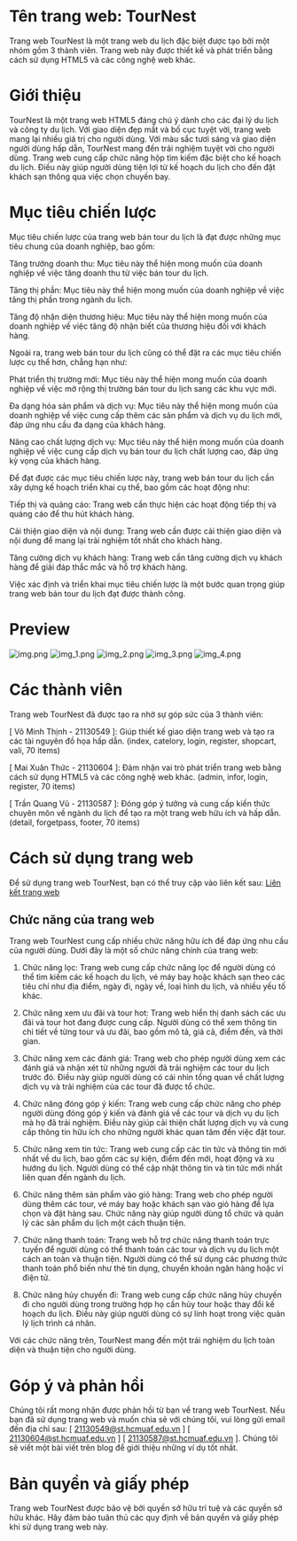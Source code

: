 # Tên trang web: TourNest

Trang web TourNest là một trang web du lịch đặc biệt được tạo bởi một nhóm gồm 3 thành viên. Trang web này được thiết kế
và phát triển bằng cách sử dụng HTML5 và các công nghệ web khác.

# Giới thiệu

TourNest là một trang web HTML5 đáng chú ý dành cho các đại lý du lịch và công ty du lịch. Với giao diện đẹp mắt và
bố cục tuyệt vời, trang web mang lại nhiều giá trị cho người dùng. Với màu sắc tươi sáng và giao diện người dùng hấp
dẫn, TourNest mang đến trải nghiệm tuyệt vời cho người dùng. Trang web cung cấp chức năng hộp tìm kiếm đặc biệt cho kế
hoạch du lịch. Điều này giúp người dùng tiện lợi từ kế hoạch du lịch cho đến đặt
khách sạn thông qua việc chọn chuyến bay.

# Mục tiêu chiến lược

Mục tiêu chiến lược của trang web bán tour du lịch là đạt được những mục tiêu chung của doanh nghiệp, bao gồm:

Tăng trưởng doanh thu: Mục tiêu này thể hiện mong muốn của doanh nghiệp về việc tăng doanh thu từ việc bán tour du lịch.

Tăng thị phần: Mục tiêu này thể hiện mong muốn của doanh nghiệp về việc tăng thị phần trong ngành du lịch.

Tăng độ nhận diện thương hiệu: Mục tiêu này thể hiện mong muốn của doanh nghiệp về việc tăng độ nhận biết của thương hiệu đối với khách hàng.

Ngoài ra, trang web bán tour du lịch cũng có thể đặt ra các mục tiêu chiến lược cụ thể hơn, chẳng hạn như:

Phát triển thị trường mới: Mục tiêu này thể hiện mong muốn của doanh nghiệp về việc mở rộng thị trường bán tour du lịch sang các khu vực mới.

Đa dạng hóa sản phẩm và dịch vụ: Mục tiêu này thể hiện mong muốn của doanh nghiệp về việc cung cấp thêm các sản phẩm và dịch vụ du lịch mới, đáp ứng nhu cầu đa dạng của khách hàng.

Nâng cao chất lượng dịch vụ: Mục tiêu này thể hiện mong muốn của doanh nghiệp về việc cung cấp dịch vụ bán tour du lịch chất lượng cao, đáp ứng kỳ vọng của khách hàng.

Để đạt được các mục tiêu chiến lược này, trang web bán tour du lịch cần xây dựng kế hoạch triển khai cụ thể, bao gồm các hoạt động như:

Tiếp thị và quảng cáo: Trang web cần thực hiện các hoạt động tiếp thị và quảng cáo để thu hút khách hàng.

Cải thiện giao diện và nội dung: Trang web cần được cải thiện giao diện và nội dung để mang lại trải nghiệm tốt nhất cho khách hàng.

Tăng cường dịch vụ khách hàng: Trang web cần tăng cường dịch vụ khách hàng để giải đáp thắc mắc và hỗ trợ khách hàng.

Việc xác định và triển khai mục tiêu chiến lược là một bước quan trọng giúp trang web bán tour du lịch đạt được thành công.
# Preview
![img.png](assets/imgReadme/img.png)
![img_1.png](assets/imgReadme/img_1.png)
![img_2.png](assets/imgReadme/img_2.png)
![img_3.png](assets/imgReadme/img_3.png)
![img_4.png](assets/imgReadme/img_4.png)

# Các thành viên

Trang web TourNest đã được tạo ra nhờ sự góp sức của 3 thành viên:

[ Võ Minh Thịnh - 21130549 ]: Giúp thiết kế giao diện trang web và tạo ra các tài nguyên đồ họa hấp dẫn.
(index, catelory, login, register, shopcart, vali, 70 items)

[ Mai Xuân Thức - 21130604 ]: Đảm nhận vai trò phát triển trang web bằng cách sử dụng HTML5 và các công nghệ web khác.
(admin, infor, login, register, 70 items)

[ Trần Quang Vũ - 21130587 ]: Đóng góp ý tưởng và cung cấp kiến thức chuyên môn về ngành du lịch để tạo ra một trang web hữu ích
và hấp dẫn.
(detail, forgetpass, footer, 70 items)

# Cách sử dụng trang web

Để sử dụng trang web TourNest, bạn có thể truy cập vào liên kết
sau: [Liên kết trang web](https://github.com/MinhThinhrine/Do_An_Web)

## Chức năng của trang web

Trang web TourNest cung cấp nhiều chức năng hữu ích để đáp ứng nhu cầu của người dùng. Dưới đây là một số chức năng chính của trang web:

1. Chức năng lọc: Trang web cung cấp chức năng lọc để người dùng có thể tìm kiếm các kế hoạch du lịch, vé máy bay hoặc khách sạn theo các tiêu chí như địa điểm, ngày đi, ngày về, loại hình du lịch, và nhiều yếu tố khác.

2. Chức năng xem ưu đãi và tour hot: Trang web hiển thị danh sách các ưu đãi và tour hot đang được cung cấp. Người dùng có thể xem thông tin chi tiết về từng tour và ưu đãi, bao gồm mô tả, giá cả, điểm đến, và thời gian.

3. Chức năng xem các đánh giá: Trang web cho phép người dùng xem các đánh giá và nhận xét từ những người đã trải nghiệm các tour du lịch trước đó. Điều này giúp người dùng có cái nhìn tổng quan về chất lượng dịch vụ và trải nghiệm của các tour đã được tổ chức.

4. Chức năng đóng góp ý kiến: Trang web cung cấp chức năng cho phép người dùng đóng góp ý kiến và đánh giá về các tour và dịch vụ du lịch mà họ đã trải nghiệm. Điều này giúp cải thiện chất lượng dịch vụ và cung cấp thông tin hữu ích cho những người khác quan tâm đến việc đặt tour.

5. Chức năng xem tin tức: Trang web cung cấp các tin tức và thông tin mới nhất về du lịch, bao gồm các sự kiện, điểm đến mới, hoạt động và xu hướng du lịch. Người dùng có thể cập nhật thông tin và tin tức mới nhất liên quan đến ngành du lịch.

6. Chức năng thêm sản phẩm vào giỏ hàng: Trang web cho phép người dùng thêm các tour, vé máy bay hoặc khách sạn vào giỏ hàng để lựa chọn và đặt hàng sau. Chức năng này giúp người dùng tổ chức và quản lý các sản phẩm du lịch một cách thuận tiện.

7. Chức năng thanh toán: Trang web hỗ trợ chức năng thanh toán trực tuyến để người dùng có thể thanh toán các tour và dịch vụ du lịch một cách an toàn và thuận tiện. Người dùng có thể sử dụng các phương thức thanh toán phổ biến như thẻ tín dụng, chuyển khoản ngân hàng hoặc ví điện tử.

8. Chức năng hủy chuyến đi: Trang web cung cấp chức năng hủy chuyến đi cho người dùng trong trường hợp họ cần hủy tour hoặc thay đổi kế hoạch du lịch. Điều này giúp người dùng có sự linh hoạt trong việc quản lý lịch trình cá nhân.

Với các chức năng trên, TourNest mang đến một trải nghiệm du lịch toàn diện và thuận tiện cho người dùng.


# Góp ý và phản hồi

Chúng tôi rất mong nhận được phản hồi từ bạn về trang web TourNest. Nếu bạn đã sử dụng trang web và muốn chia sẻ với
chúng tôi, vui lòng gửi email đến địa chỉ sau:
[ 21130549@st.hcmuaf.edu.vn ] [ 21130604@st.hcmuaf.edu.vn ] [ 21130587@st.hcmuaf.edu.vn ]. Chúng tôi sẽ viết một bài viết trên blog để giới
thiệu những ví dụ tốt nhất.

# Bản quyền và giấy phép

Trang web TourNest được bảo vệ bởi quyền sở hữu trí tuệ và các quyền sở hữu khác. Hãy đảm bảo tuân thủ các quy định về
bản quyền và giấy phép khi sử dụng trang web này.
